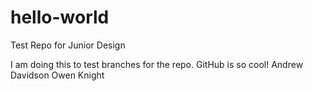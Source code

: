# hello-world
Test Repo for Junior Design

I am doing this to test branches for the repo. GitHub is so cool!
Andrew Davidson
Owen Knight

